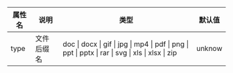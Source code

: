 |属性名|说明|类型|默认值|
|  ---  | ---  | --- | --- |
|  type  | 文件后缀名  | doc &#124; docx &#124; gif &#124; jpg &#124; mp4 &#124; pdf &#124; png &#124; ppt &#124; pptx &#124; rar &#124; svg &#124; xls &#124; xlsx &#124; zip | unknow |
